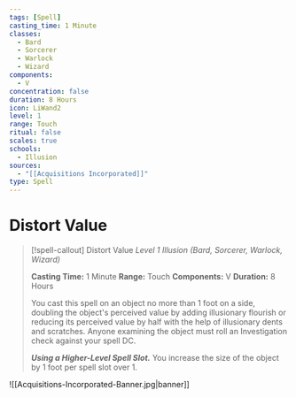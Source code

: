```yaml
---
tags: [Spell]
casting_time: 1 Minute
classes:
  - Bard
  - Sorcerer
  - Warlock
  - Wizard
components:
  - V
concentration: false
duration: 8 Hours
icon: LiWand2
level: 1
range: Touch
ritual: false
scales: true
schools:
  - Illusion
sources:
  - "[[Acquisitions Incorporated]]"
type: Spell
---
```

# Distort Value
>[!spell-callout] Distort Value
>_Level 1 Illusion (Bard, Sorcerer, Warlock, Wizard)_
>
>**Casting Time:** 1 Minute
>**Range:** Touch
>**Components:** V
>**Duration:** 8 Hours
>
>You cast this spell on an object no more than 1 foot on a side, doubling the object's perceived value by adding illusionary flourish or reducing its perceived value by half with the help of illusionary dents and scratches. Anyone examining the object must roll an Investigation check against your spell DC.
>
>**_Using a Higher-Level Spell Slot._** You increase the size of the object by 1 foot per spell slot over 1.

![[Acquisitions-Incorporated-Banner.jpg|banner]]